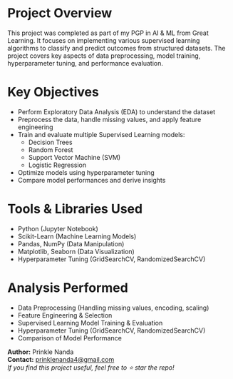 # Project Overview
This project was completed as part of my PGP in AI & ML from Great Learning. It focuses on implementing various supervised learning algorithms to classify and predict outcomes from structured datasets. The project covers key aspects of data preprocessing, model training, hyperparameter tuning, and performance evaluation.

# Key Objectives
  * Perform Exploratory Data Analysis (EDA) to understand the dataset
  * Preprocess the data, handle missing values, and apply feature engineering
  * Train and evaluate multiple Supervised Learning models:
      - Decision Trees
      - Random Forest
      - Support Vector Machine (SVM)
      - Logistic Regression
  * Optimize models using hyperparameter tuning
  * Compare model performances and derive insights

# Tools & Libraries Used
  * Python (Jupyter Notebook)
  * Scikit-Learn (Machine Learning Models)
  * Pandas, NumPy (Data Manipulation)
  * Matplotlib, Seaborn (Data Visualization)
  * Hyperparameter Tuning (GridSearchCV, RandomizedSearchCV)

# Analysis Performed
  * Data Preprocessing (Handling missing values, encoding, scaling)
  * Feature Engineering & Selection
  * Supervised Learning Model Training & Evaluation
  * Hyperparameter Tuning (GridSearchCV, RandomizedSearchCV)
  * Comparison of Model Performance

**Author:** Prinkle Nanda
<br>**Contact:** prinklenanda4@gmail.com 
<br>*If you find this project useful, feel free to ⭐ star the repo!*

